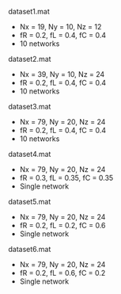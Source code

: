 dataset1.mat
- Nx = 19, Ny = 10, Nz = 12
- fR = 0.2, fL = 0.4, fC = 0.4
- 10 networks

dataset2.mat
- Nx = 39, Ny = 10, Nz = 24
- fR = 0.2, fL = 0.4, fC = 0.4
- 10 networks

dataset3.mat
- Nx = 79, Ny = 20, Nz = 24
- fR = 0.2, fL = 0.4, fC = 0.4
- 10 networks

dataset4.mat
- Nx = 79, Ny = 20, Nz = 24
- fR = 0.3, fL = 0.35, fC = 0.35
- Single network

dataset5.mat
- Nx = 79, Ny = 20, Nz = 24
- fR = 0.2, fL = 0.2, fC = 0.6
- Single network

dataset6.mat
- Nx = 79, Ny = 20, Nz = 24
- fR = 0.2, fL = 0.6, fC = 0.2
- Single network
